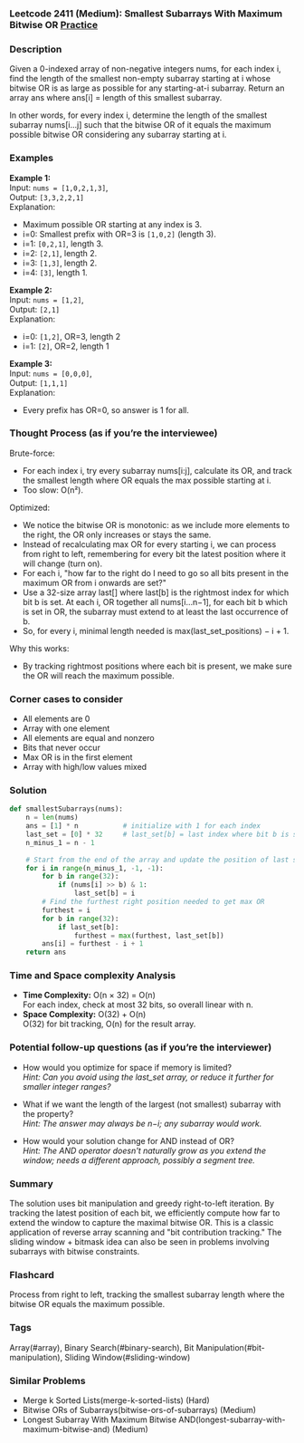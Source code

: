 ### Leetcode 2411 (Medium): Smallest Subarrays With Maximum Bitwise OR [Practice](https://leetcode.com/problems/smallest-subarrays-with-maximum-bitwise-or)

### Description  
Given a 0-indexed array of non-negative integers nums, for each index i, find the length of the smallest non-empty subarray starting at i whose bitwise OR is as large as possible for any starting-at-i subarray. Return an array ans where ans[i] = length of this smallest subarray.

In other words, for every index i, determine the length of the smallest subarray nums[i…j] such that the bitwise OR of it equals the maximum possible bitwise OR considering any subarray starting at i.

### Examples  

**Example 1:**  
Input: `nums = [1,0,2,1,3]`,  
Output: `[3,3,2,2,1]`  
Explanation:  
- Maximum possible OR starting at any index is 3.  
- i=0: Smallest prefix with OR=3 is `[1,0,2]` (length 3).  
- i=1: `[0,2,1]`, length 3.  
- i=2: `[2,1]`, length 2.  
- i=3: `[1,3]`, length 2.  
- i=4: `[3]`, length 1.

**Example 2:**  
Input: `nums = [1,2]`,  
Output: `[2,1]`  
Explanation:  
- i=0: `[1,2]`, OR=3, length 2  
- i=1: `[2]`, OR=2, length 1

**Example 3:**  
Input: `nums = [0,0,0]`,  
Output: `[1,1,1]`  
Explanation:  
- Every prefix has OR=0, so answer is 1 for all.

### Thought Process (as if you’re the interviewee)  
Brute-force:  
- For each index i, try every subarray nums[i:j], calculate its OR, and track the smallest length where OR equals the max possible starting at i.
- Too slow: O(n²).

Optimized:  
- We notice the bitwise OR is monotonic: as we include more elements to the right, the OR only increases or stays the same.
- Instead of recalculating max OR for every starting i, we can process from right to left, remembering for every bit the latest position where it will change (turn on).
- For each i, "how far to the right do I need to go so all bits present in the maximum OR from i onwards are set?"  
- Use a 32-size array last[] where last[b] is the rightmost index for which bit b is set. At each i, OR together all nums[i…n−1], for each bit b which is set in OR, the subarray must extend to at least the last occurrence of b.
- So, for every i, minimal length needed is max(last_set_positions) − i + 1.

Why this works:  
- By tracking rightmost positions where each bit is present, we make sure the OR will reach the maximum possible.

### Corner cases to consider  
- All elements are 0  
- Array with one element  
- All elements are equal and nonzero  
- Bits that never occur  
- Max OR is in the first element  
- Array with high/low values mixed

### Solution

```python
def smallestSubarrays(nums):
    n = len(nums)
    ans = [1] * n           # initialize with 1 for each index
    last_set = [0] * 32     # last_set[b] = last index where bit b is set
    n_minus_1 = n - 1
    
    # Start from the end of the array and update the position of last set bit for each bit.
    for i in range(n_minus_1, -1, -1):
        for b in range(32):
            if (nums[i] >> b) & 1:
                last_set[b] = i
        # Find the furthest right position needed to get max OR
        furthest = i
        for b in range(32):
            if last_set[b]:
                furthest = max(furthest, last_set[b])
        ans[i] = furthest - i + 1
    return ans
```

### Time and Space complexity Analysis  

- **Time Complexity:** O(n × 32) = O(n)  
  For each index, check at most 32 bits, so overall linear with n.
- **Space Complexity:** O(32) + O(n)  
  O(32) for bit tracking, O(n) for the result array.

### Potential follow-up questions (as if you’re the interviewer)  

- How would you optimize for space if memory is limited?  
  *Hint: Can you avoid using the last_set array, or reduce it further for smaller integer ranges?*

- What if we want the length of the largest (not smallest) subarray with the property?  
  *Hint: The answer may always be n−i; any subarray would work.*

- How would your solution change for AND instead of OR?  
  *Hint: The AND operator doesn't naturally grow as you extend the window; needs a different approach, possibly a segment tree.*

### Summary
The solution uses bit manipulation and greedy right-to-left iteration. By tracking the latest position of each bit, we efficiently compute how far to extend the window to capture the maximal bitwise OR. This is a classic application of reverse array scanning and "bit contribution tracking." The sliding window + bitmask idea can also be seen in problems involving subarrays with bitwise constraints.


### Flashcard
Process from right to left, tracking the smallest subarray length where the bitwise OR equals the maximum possible.

### Tags
Array(#array), Binary Search(#binary-search), Bit Manipulation(#bit-manipulation), Sliding Window(#sliding-window)

### Similar Problems
- Merge k Sorted Lists(merge-k-sorted-lists) (Hard)
- Bitwise ORs of Subarrays(bitwise-ors-of-subarrays) (Medium)
- Longest Subarray With Maximum Bitwise AND(longest-subarray-with-maximum-bitwise-and) (Medium)